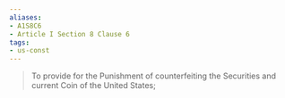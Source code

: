 ```yaml
---
aliases: 
- A1S8C6
- Article I Section 8 Clause 6
tags: 
- us-const
---
```

> To provide for the Punishment of counterfeiting the Securities and current Coin of the United States;

